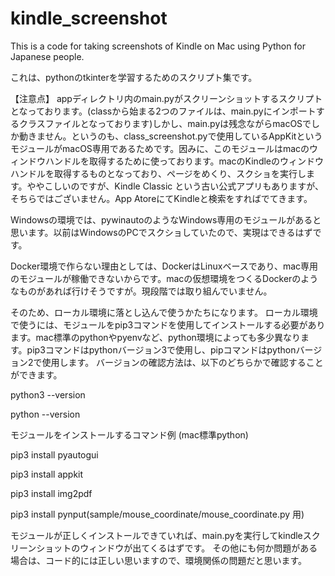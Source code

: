 # kindle_screenshot

This is a code for taking screenshots of Kindle on Mac using Python for Japanese people.

これは、pythonのtkinterを学習するためのスクリプト集です。

【注意点】
appディレクトリ内のmain.pyがスクリーンショットするスクリプトとなっております。(classから始まる2つのファイルは、main.pyにインポートするクラスファイルとなっております)しかし、main.pyは残念ながらmacOSでしか動きません。というのも、class_screenshot.pyで使用しているAppKitというモジュールがmacOS専用であるためです。因みに、このモジュールはmacのウィンドウハンドルを取得するために使っております。macのKindleのウィンドウハンドルを取得するものとなっており、ページをめくり、スクショを実行します。ややこしいのですが、Kindle Classic という古い公式アプリもありますが、そちらではございません。App AtoreにてKindleと検索をすればでてきます。

Windowsの環境では、pywinautoのようなWindows専用のモジュールがあると思います。以前はWindowsのPCでスクショしていたので、実現はできるはずです。

Docker環境で作らない理由としては、DockerはLinuxベースであり、mac専用のモジュールが稼働できないからです。macの仮想環境をつくるDockerのようなものがあれば行けそうですが。現段階では取り組んでいません。

そのため、ローカル環境に落とし込んで使うかたちになります。
ローカル環境で使うには、モジュールをpip3コマンドを使用してインストールする必要があります。mac標準のpythonやpyenvなど、python環境によっても多少異なります。pip3コマンドはpythonバージョン3で使用し、pipコマンドはpythonバージョン2で使用します。
バージョンの確認方法は、以下のどちらかで確認することができます。

python3 --version 

python --version 

モジュールをインストールするコマンド例 (mac標準python)

pip3 install pyautogui

pip3 install appkit

pip3 install img2pdf

pip3 install pynput(sample/mouse_coordinate/mouse_coordinate.py 用)

モジュールが正しくインストールできていれば、main.pyを実行してkindleスクリーンショットのウィンドウが出てくるはずです。
その他にも何か問題がある場合は、コード的には正しい思いますので、環境関係の問題だと思います。
